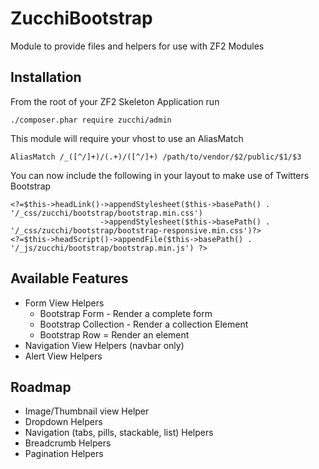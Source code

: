 ZucchiBootstrap
===============

Module to provide files and helpers for use with ZF2 Modules

Installation
------------

From the root of your ZF2 Skeleton Application run

    ./composer.phar require zucchi/admin
    
This module will require your vhost to use an AliasMatch

    AliasMatch /_([^/]+)/(.+)/([^/]+) /path/to/vendor/$2/public/$1/$3
    
You can now include the following in your layout to make use of Twitters Bootstrap

    <?=$this->headLink()->appendStylesheet($this->basePath() . '/_css/zucchi/bootstrap/bootstrap.min.css')
                        ->appendStylesheet($this->basePath() . '/_css/zucchi/bootstrap/bootstrap-responsive.min.css')?>
    <?=$this->headScript()->appendFile($this->basePath() . '/_js/zucchi/bootstrap/bootstrap.min.js') ?>
    
Available Features
------------------

*   Form View Helpers
    *    Bootstrap Form - Render a complete form
    *    Bootstrap Collection - Render a collection Element
    *    Bootstrap Row = Render an element
*   Navigation View Helpers (navbar only)
*   Alert View Helpers

Roadmap
-------

*    Image/Thumbnail view Helper
*    Dropdown Helpers
*    Navigation (tabs, pills, stackable, list) Helpers
*    Breadcrumb Helpers
*    Pagination Helpers